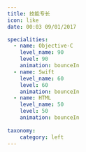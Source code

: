 ```yaml
---
title: 技能专长
icon: like
date: 00:03 09/01/2017

specialities:
  - name: Objective-C
    level_name: 90
    level: 90
    animation: bounceIn
  - name: Swift
    level_name: 60
    level: 60
    animation: bounceIn
  - name: HTML
    level_name: 50
    level: 50
    animation: bounceIn
    
taxonomy:
    category: left
---
```

